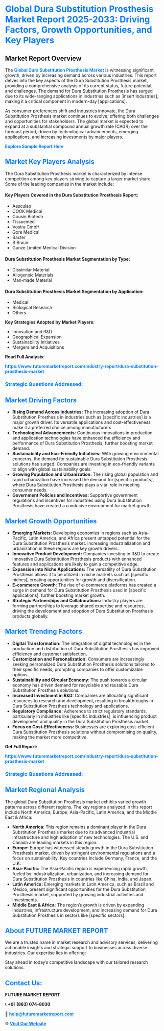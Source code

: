 <h1 style="color: #007BFF;">Global Dura Substitution Prosthesis Market Report 2025-2033: Driving Factors, Growth Opportunities, and Key Players</h1>

<section id="overview">
<h2>Market Report Overview</h2>
<p>The <a href="https://www.futuremarketreport.com/industry-report/dura-substitution-prosthesis-market" style="color: #007BFF; text-decoration: none;"><strong>Global Dura Substitution Prosthesis Market</strong></a> is witnessing significant growth, driven by increasing demand across various industries. This report delves into the key aspects of the Dura Substitution Prosthesis market, providing a comprehensive analysis of its current status, future potential, and challenges. The demand for Dura Substitution Prosthesis has surged due to its wide-ranging applications in industries such as [insert industries], making it a critical component in modern-day [applications].</p>
<p>As consumer preferences shift and industries innovate, the Dura Substitution Prosthesis market continues to evolve, offering both challenges and opportunities for stakeholders. The global market is expected to expand at a substantial compound annual growth rate (CAGR) over the forecast period, driven by technological advancements, emerging applications, and increasing investments by major players.</p>
</section>

<section id="overview">
<p><a href="https://www.futuremarketreport.com/request-sample/reportId=28963" style="color: #007BFF; text-decoration: none;"><strong>Explore Sample Report Here</strong></a></p>
</section>

<section id="key-players">
<h2 style="color: #007BFF;">Market Key Players Analysis</h2>
<p>The Dura Substitution Prosthesis market is characterized by intense competition among key players striving to capture a larger market share. Some of the leading companies in the market include:</p>
<h4>Key Players Covered in the Dura Substitution Prosthesis Report:</h4>
<ul><li>Aesculap</li><li>COOK Medical</li><li>Cousin Biotech</li><li>Tissuemed</li><li>Vostra GmbH</li><li>Gore Medical</li><li>Baxter</li><li>B.Braun</li><li>Gunze Limited Medical Division</li></ul>
<h4>Dura Substitution Prosthesis Market Segmentation by Type:</h4>
<ul><li>Dissimilar Material</li><li>Allogeneic Materials</li><li>Man-made Material</li></ul>

<h4>Dura Substitution Prosthesis Market Segmentation by Application:</h4>
<ul><li>Medical</li><li>Biological Research</li><li>Others</li></ul>
<p><strong>Key Strategies Adopted by Market Players:</strong></p>
<ul>
<li>Innovation and R&D</li>
<li>Geographical Expansion</li>
<li>Sustainability Initiatives</li>
<li>Mergers and Acquisitions</li>
</ul>
</section>

<section>
<p><strong>Read Full Analysis: </strong></p><a href="https://www.futuremarketreport.com/industry-report/dura-substitution-prosthesis-market" style="color: #007BFF; text-decoration: none;"><strong>https://www.futuremarketreport.com/industry-report/dura-substitution-prosthesis-market</strong></a>
<h3 style="color: #007BFF;">Strategic Questions Addressed:</h3>
</section>

<section id="driving-factors">
<h2 style="color: #007BFF;">Market Driving Factors</h2>
<ul>
<li><strong>Rising Demand Across Industries:</strong> The increasing adoption of Dura Substitution Prosthesis in industries such as [specific industries] is a major growth driver. Its versatile applications and cost-effectiveness make it a preferred choice among manufacturers.</li>
<li><strong>Technological Advancements:</strong> Continuous innovations in production and application technologies have enhanced the efficiency and performance of Dura Substitution Prosthesis, further boosting market demand.</li>
<li><strong>Sustainability and Eco-Friendly Initiatives:</strong> With growing environmental concerns, the demand for sustainable Dura Substitution Prosthesis solutions has surged. Companies are investing in eco-friendly variants to align with global sustainability goals.</li>
<li><strong>Growing Population and Urbanization:</strong> The rising global population and rapid urbanization have increased the demand for [specific products], where Dura Substitution Prosthesis plays a vital role in meeting consumer needs.</li>
<li><strong>Government Policies and Incentives:</strong> Supportive government regulations and incentives for industries using Dura Substitution Prosthesis have created a conducive environment for market growth.</li>
</ul>
</section>

<section id="growth-opportunities">
<h2 style="color: #007BFF;">Market Growth Opportunities</h2>
<ul>
<li><strong>Emerging Markets:</strong> Developing economies in regions such as Asia-Pacific, Latin America, and Africa present untapped potential for the Dura Substitution Prosthesis market. Increasing industrialization and urbanization in these regions are key growth drivers.</li>
<li><strong>Innovative Product Development:</strong> Companies investing in R&D to create innovative Dura Substitution Prosthesis products with enhanced features and applications are likely to gain a competitive edge.</li>
<li><strong>Expansion into Niche Applications:</strong> The versatility of Dura Substitution Prosthesis allows it to be utilized in niche markets such as [specific niches], creating opportunities for growth and diversification.</li>
<li><strong>E-commerce Growth:</strong> The rise of e-commerce platforms has created a surge in demand for Dura Substitution Prosthesis used in [specific applications], further boosting market growth.</li>
<li><strong>Strategic Partnerships and Collaborations:</strong> Industry players are forming partnerships to leverage shared expertise and resources, driving the development and adoption of Dura Substitution Prosthesis products globally.</li>
</ul>
</section>

<section id="trending-factors">
<h2 style="color: #007BFF;">Market Trending Factors</h2>
<ul>
<li><strong>Digital Transformation:</strong> The integration of digital technologies in the production and distribution of Dura Substitution Prosthesis has improved efficiency and customer satisfaction.</li>
<li><strong>Customization and Personalization:</strong> Consumers are increasingly seeking personalized Dura Substitution Prosthesis solutions tailored to their specific needs, prompting companies to offer customizable options.</li>
<li><strong>Sustainability and Circular Economy:</strong> The push towards a circular economy has driven demand for recyclable and reusable Dura Substitution Prosthesis solutions.</li>
<li><strong>Increased Investment in R&D:</strong> Companies are allocating significant resources to research and development, resulting in breakthroughs in Dura Substitution Prosthesis technology and applications.</li>
<li><strong>Regulatory Compliance:</strong> Adherence to strict regulatory standards, particularly in industries like [specific industries], is influencing product development and quality in the Dura Substitution Prosthesis market.</li>
<li><strong>Focus on Cost-Effectiveness:</strong> Businesses are exploring cost-efficient Dura Substitution Prosthesis solutions without compromising on quality, making the market more competitive.</li>
</ul>
</section>

<section>
<p><strong>Get Full Report: </strong></p><a href="https://www.futuremarketreport.com/industry-report/dura-substitution-prosthesis-market" style="color: #007BFF; text-decoration: none;"><strong>https://www.futuremarketreport.com/industry-report/dura-substitution-prosthesis-market</strong></a>
<h3 style="color: #007BFF;">Strategic Questions Addressed:</h3>
</section>


<section id="regional-analysis">
<h2 style="color: #007BFF;">Market Regional Analysis</h2>
<p>The global Dura Substitution Prosthesis market exhibits varied growth patterns across different regions. The key regions analyzed in this report include North America, Europe, Asia-Pacific, Latin America, and the Middle East & Africa:</p>
<ul>
<li><strong>North America:</strong> This region remains a dominant player in the Dura Substitution Prosthesis market due to its advanced industrial infrastructure and high adoption of new technologies. The U.S. and Canada are leading markets in this region.</li>
<li><strong>Europe:</strong> Europe has witnessed steady growth in the Dura Substitution Prosthesis market, driven by stringent environmental regulations and a focus on sustainability. Key countries include Germany, France, and the U.K.</li>
<li><strong>Asia-Pacific:</strong> The Asia-Pacific region is experiencing rapid growth, fueled by industrialization, urbanization, and increasing demand for Dura Substitution Prosthesis in countries like China, India, and Japan.</li>
<li><strong>Latin America:</strong> Emerging markets in Latin America, such as Brazil and Mexico, present significant opportunities for the Dura Substitution Prosthesis market, supported by growing industrial activities and investments.</li>
<li><strong>Middle East & Africa:</strong> The region’s growth is driven by expanding industries, infrastructure development, and increasing demand for Dura Substitution Prosthesis in sectors like [specific sectors].</li>
</ul>
</section>

<footer>
<h2 style="color: #007BFF;">About FUTURE MARKET REPORT</h2>
<p>We are a trusted name in market research and advisory services, delivering actionable insights and strategic support to businesses across diverse industries. Our expertise lies in offering:</p>

<p>Stay ahead in today’s competitive landscape with our tailored research solutions.</p>

<h2 style="color: #007BFF;">Contact Us:</h2>
<p><strong>FUTURE MARKET REPORT</strong></p>
<p>📞 <strong>+91 (883) 074-8030</strong></p>
<p>📧 <strong><a href="mailto:help@futuremarketreport.com" style="color: #007BFF;">help@futuremarketreport.com</a></strong></p>
<p>🌐 <strong><a href="https://www.futuremarketreport.com/" style="color: #007BFF;">Visit Our Website</a></strong></p>
</footer>